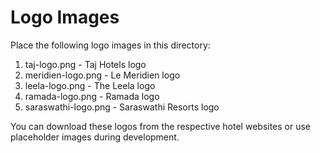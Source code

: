 # Logo Images

Place the following logo images in this directory:

1. taj-logo.png - Taj Hotels logo
2. meridien-logo.png - Le Meridien logo
3. leela-logo.png - The Leela logo
4. ramada-logo.png - Ramada logo
5. saraswathi-logo.png - Saraswathi Resorts logo

You can download these logos from the respective hotel websites or use placeholder images during development.